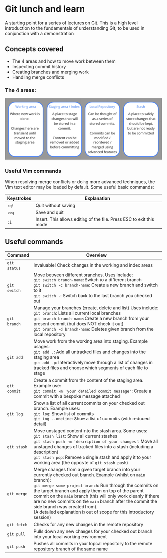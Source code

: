 # Git lunch and learn
A starting point for a series of lectures on Git. This is a high level introduction to the fundamentals of understanding Git, to be used in conjunction with a demonstration

## Concepts covered
- The 4 areas and how to move work between them
- Inspecting commit history
- Creating branches and merging work
- Handling merge conflicts

### The 4 areas:
![4 areas](./four-areas-purposes.png)

### Useful Vim commands
When resolving merge conflicts or doing more advanced techniques, the Vim text editor may be loaded by default. Some useful basic commands:

| Keystrokes   | Explanation |
| ------------ |  ----  |
| `:q!`   | Quit without saving |
| `:wq`   | Save and quit |
| `:i` | Insert. This allows editing of the file. Press ESC to exit this mode |

## Useful commands
| Command       | Overview |
| ------------- |  ----  |
| `git status`   | Invaluable! Check changes in the working and index areas |
| `git switch`   | Move between different branches. Uses include:<br>`git switch branch-name`: Switch to a different branch<br>`git switch -c branch-name`: Create a new branch and switch to it<br>`git switch -`: Switch back to the last branch you checked out |
| `git branch`   | Manage your branches (create, delete and list) Uses include:<br>`git branch`: Lists all current local branches<br>`git branch branch-name`: Create a new branch from your present commit (but does NOT check it out)<br>`git branch -d branch-name`: Deletes given branch from the local repository |
| `git add`   | Move work from the working area into staging. Example usages:<br>`git add .`: Add all untracked files and changes into the staging area<br>`git add -p`: Interactively move through a list of changes in tracked files and choose which segments of each file to stage |
| `git commit`   | Create a commit from the content of the staging area. Example use:<br>`git commit -m 'your detailed commit message'`: Create a commit with a bespoke message attached |
| `git log`   | Show a list of all current commits on your checked out branch. Example uses:<br>`git log`: Show list of commits<br>`git log --oneline`: Show a list of commits (with reduced detail) |
| `git stash`   | Move unstaged content into the stash area. Some uses:<br>`git stash list`: Show all current stashes<br>`git stash push -m 'description of your changes'`: Move all unstaged changes of tracked files into a stash (including a description)<br>`git stash pop`: Remove a single stash and apply it to your working area (the opposite of `git stash push`) |
| `git merge`   | Merge changes from a given target branch into your currently checked out branch. Example (whilst on `main` branch):<br>`git merge some-project-branch`: Run through the commits on the target branch and apply them on top of the parent commit on the `main` branch (this will only work cleanly if there are no new commits on the `main` branch after the commit the side branch was created from).<br>(A detailed explanation is out of scope for this introductory session) |
| `git fetch`   | Checks for any new changes in the remote repository |
| `git pull`    | Pulls down any new changes for your checked out branch into your local working environment |
| `git push`    | Pushes all commits in your lopcal repository to the remote repository branch of the same name |
